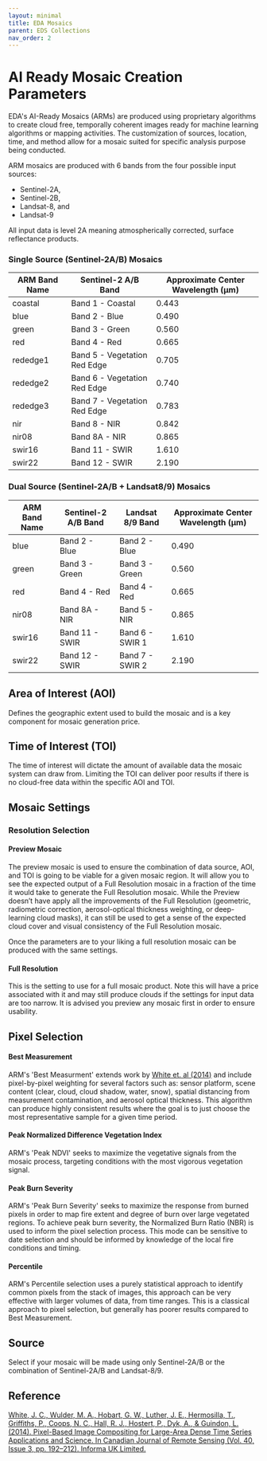 ```yaml
---
layout: minimal
title: EDA Mosaics
parent: EDS Collections
nav_order: 2
---
```


# AI Ready Mosaic Creation Parameters

EDA's AI-Ready Mosaics (ARMs) are produced using proprietary algorithms to create cloud free, temporally coherent images ready for machine learning algorithms or mapping activities. The customization of sources, location, time, and method allow for a mosaic suited for specific analysis purpose being conducted. 

ARM mosaics are produced with 6 bands from the four possible input sources: 
- Sentinel-2A,
- Sentinel-2B,
- Landsat-8, and
- Landsat-9

All input data is level 2A meaning atmospherically corrected, surface reflectance products. 

### Single Source (Sentinel-2A/B) Mosaics

|ARM Band Name|Sentinel-2 A/B Band|Approximate Center Wavelength (μm)|
|--|--|--|
|coastal|Band 1 - Coastal|0.443
|blue|Band 2 - Blue|0.490
|green|Band 3 - Green|0.560
|red|Band 4 - Red|0.665
|rededge1|Band 5 - Vegetation Red Edge|0.705
|rededge2|Band 6 - Vegetation Red Edge|0.740
|rededge3|Band 7 - Vegetation Red Edge|0.783
|nir|Band 8 - NIR|0.842
|nir08|Band 8A - NIR|0.865
|swir16|Band 11 - SWIR|1.610
|swir22|Band 12 - SWIR|2.190



### Dual Source (Sentinel-2A/B + Landsat8/9) Mosaics

|ARM Band Name|Sentinel-2 A/B Band|Landsat 8/9 Band|Approximate Center Wavelength (μm)|
|--|--|--| -- |
|blue|Band 2 - Blue|Band 2 - Blue|0.490
|green|Band 3 - Green|Band 3 - Green|0.560
|red|Band 4 - Red|Band 4 - Red|0.665
|nir08|Band 8A - NIR|Band 5 - NIR|0.865
|swir16|Band 11 - SWIR|Band 6 - SWIR 1|1.610
|swir22|Band 12 - SWIR|Band 7 - SWIR 2|2.190

## Area of Interest (AOI)

Defines the geographic extent used to build the mosaic and is a key component for mosaic generation price.

## Time of Interest (TOI)

The time of interest will dictate the amount of available data the mosaic system can draw from. Limiting the TOI can deliver poor results if there is no cloud-free data within the specific AOI and TOI. 

## Mosaic Settings

### Resolution Selection

#### Preview Mosaic
The preview mosaic is used to ensure the combination of data source, AOI, and TOI is going to be viable for a given mosaic region. It will allow you to see the expected output of a Full Resolution mosaic in a fraction of the time it would take to generate the Full Resolution mosaic. While the Preview doesn’t have apply all the improvements of the Full Resolution (geometric, radiometric correction, aerosol-optical thickness weighting, or deep-learning cloud masks), it can still be used to get a sense of the expected cloud cover and visual consistency of the Full Resolution mosaic. 

Once the parameters are to your liking a full resolution mosaic can be produced with the same settings. 

#### Full Resolution
This is the setting to use for a full mosaic product. Note this will have a price associated with it and may still produce clouds if the settings for input data are too narrow.  It is advised you preview any mosaic first in order to ensure usability.


## Pixel Selection

#### Best Measurement
ARM's 'Best Measurment' extends work by [White et. al (2014)](#reference) and include pixel-by-pixel weighting for several factors such as: sensor platform, scene content (clear, cloud, cloud shadow, water, snow), spatial distancing from measurement contamination, and aerosol optical thickness. This algorithm can produce highly consistent results where the goal is to just choose the most representative sample for a given time period.

#### Peak Normalized Difference Vegetation Index
ARM's 'Peak NDVI' seeks to maximize the vegetative signals from the mosaic process, targeting conditions with the most vigorous vegetation signal. 

#### Peak Burn Severity
ARM's 'Peak Burn Severity' seeks to maximize the response from burned pixels in order to map fire extent and degree of burn over large vegetated regions. To achieve peak burn severity, the Normalized Burn Ratio (NBR) is used to inform the pixel selection process. This mode can be sensitive to date selection and should be informed by knowledge of the local fire conditions and timing. 

#### Percentile
ARM's Percentile selection uses a purely statistical approach to identify common pixels from the stack of images, this approach can be very effective with larger volumes of data, from time ranges. This is a classical approach to pixel selection, but generally has poorer results compared to Best Measurement.

## Source
Select if your mosaic will be made using only Sentinel-2A/B or the combination of Sentinel-2A/B and Landsat-8/9.

## Reference
[White, J. C., Wulder, M. A., Hobart, G. W., Luther, J. E., Hermosilla, T., Griffiths, P., Coops, N. C., Hall, R. J., Hostert, P., Dyk, A., & Guindon, L. (2014). Pixel-Based Image Compositing for Large-Area Dense Time Series Applications and Science. In Canadian Journal of Remote Sensing (Vol. 40, Issue 3, pp. 192–212). Informa UK Limited.](https://doi.org/10.1080/07038992.2014.945827)
